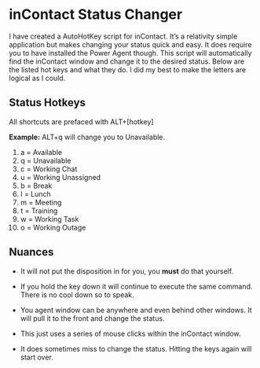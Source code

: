 # inContact Status Changer
I have created a AutoHotKey script for inContact. It’s a relativity simple application but makes changing your status quick and easy. It does require you to have installed the Power Agent though. This script will automatically find the inContact window and change it to the desired status. Below are the listed hot keys and what they do. I did my best to make the letters are logical as I could. 



## Status Hotkeys

All shortcuts are prefaced with ALT+[hotkey]

**Example:** ALT+q will change you to Unavailable. 

1. a = Available
2. q = Unavailable
3. c = Working Chat
4. u = Working Unassigned
5. b = Break
6. l = Lunch
7. m = Meeting
8. t = Training
9. w = Working Task
10. o = Working Outage

## Nuances
* It will not put the disposition in for you, you **must** do that yourself. 

*	If you hold the key down it will continue to execute the same command. There is no cool down so to speak. 

*	You agent window can be anywhere and even behind other windows. It will pull it to the front and change the status. 

*	This just uses a series of mouse clicks within the inContact window. 

*	It does sometimes miss to change the status. Hitting the keys again will start over. 
